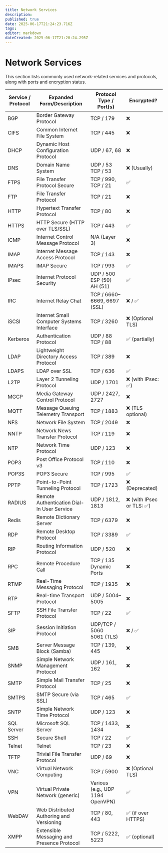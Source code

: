 ```yaml
---
title: Network Services
description: 
published: true
date: 2025-06-17T21:24:23.716Z
tags: 
editor: markdown
dateCreated: 2025-06-17T21:20:24.295Z
---
```


# Network Services

This section lists commonly used network-related services and protocols, along with ports and encryption status.
<br>

| Service / Protocol | Expanded Form/Description | Protocol Type / Port(s) | Encrypted? |
|--------------------|----------------------------|---------------------------|-------------|
| BGP                | Border Gateway Protocol    | TCP / 179                 | ❌          |
| CIFS               | Common Internet File System | TCP / 445                | ❌          |
| DHCP               | Dynamic Host Configuration Protocol | UDP / 67, 68      | ❌          |
| DNS                | Domain Name System         | UDP / 53<br>TCP / 53      | ❌ (Usually) |
| FTPS               | File Transfer Protocol Secure | TCP / 990, TCP / 21     | ✅          |
| FTP                | File Transfer Protocol     | TCP / 21                  | ❌          |
| HTTP               | Hypertext Transfer Protocol | TCP / 80                 | ❌          |
| HTTPS              | HTTP Secure (HTTP over TLS/SSL) | TCP / 443           | ✅          |
| ICMP               | Internet Control Message Protocol | N/A (Layer 3)     | ❌          |
| IMAP               | Internet Message Access Protocol | TCP / 143           | ❌          |
| IMAPS              | IMAP Secure                | TCP / 993                 | ✅          |
| IPsec              | Internet Protocol Security | UDP / 500<br>ESP (50)<br>AH (51) | ✅    |
| IRC                | Internet Relay Chat        | TCP / 6660–6669, 6697 (SSL) | ❌ / ✅    |
| iSCSI              | Internet Small Computer Systems Interface | TCP / 3260   | ❌ (Optional TLS) |
| Kerberos           | Authentication Protocol    | UDP / 88<br>TCP / 88      | ✅ (partially) |
| LDAP               | Lightweight Directory Access Protocol | TCP / 389       | ❌          |
| LDAPS              | LDAP over SSL              | TCP / 636                 | ✅          |
| L2TP               | Layer 2 Tunneling Protocol | UDP / 1701                | ❌ (with IPsec: ✅) |
| MGCP               | Media Gateway Control Protocol | UDP / 2427, 2727     | ❌          |
| MQTT               | Message Queuing Telemetry Transport | TCP / 1883        | ❌ (TLS optional) |
| NFS                | Network File System        | TCP / 2049                | ❌          |
| NNTP               | Network News Transfer Protocol | TCP / 119            | ❌          |
| NTP                | Network Time Protocol      | UDP / 123                 | ❌          |
| POP3               | Post Office Protocol v3    | TCP / 110                 | ❌          |
| POP3S              | POP3 Secure                | TCP / 995                 | ✅          |
| PPTP               | Point-to-Point Tunneling Protocol | TCP / 1723        | ❌ (Deprecated) |
| RADIUS             | Remote Authentication Dial-In User Service | UDP / 1812, 1813 | ❌ (with IPsec or TLS: ✅) |
| Redis              | Remote Dictionary Server   | TCP / 6379                | ❌          |
| RDP                | Remote Desktop Protocol    | TCP / 3389                | ✅          |
| RIP                | Routing Information Protocol | UDP / 520              | ❌          |
| RPC                | Remote Procedure Call      | TCP / 135<br>Dynamic Ports | ❌          |
| RTMP               | Real-Time Messaging Protocol | TCP / 1935             | ❌          |
| RTP                | Real-time Transport Protocol | UDP / 5004–5005         | ❌          |
| SFTP               | SSH File Transfer Protocol | TCP / 22                  | ✅          |
| SIP                | Session Initiation Protocol | UDP/TCP / 5060<br>5061 (TLS) | ❌ / ✅ |
| SMB                | Server Message Block (Samba) | TCP / 139, 445         | ❌          |
| SNMP               | Simple Network Management Protocol | UDP / 161, 162   | ❌          |
| SMTP               | Simple Mail Transfer Protocol | TCP / 25              | ❌          |
| SMTPS              | SMTP Secure (via SSL)      | TCP / 465                 | ✅          |
| SNTP               | Simple Network Time Protocol | UDP / 123              | ❌          |
| SQL Server         | Microsoft SQL Server       | TCP / 1433, 1434          | ❌          |
| SSH                | Secure Shell               | TCP / 22                  | ✅          |
| Telnet             | Telnet                     | TCP / 23                  | ❌          |
| TFTP               | Trivial File Transfer Protocol | UDP / 69             | ❌          |
| VNC                | Virtual Network Computing  | TCP / 5900                | ❌ (Optional TLS) |
| VPN                | Virtual Private Network (generic) | Various (e.g., UDP 1194 OpenVPN) | ✅ |
| WebDAV             | Web Distributed Authoring and Versioning | TCP / 80, 443  | ✅ (if over HTTPS) |
| XMPP               | Extensible Messaging and Presence Protocol | TCP / 5222, 5223 | ✅ (optional) |


